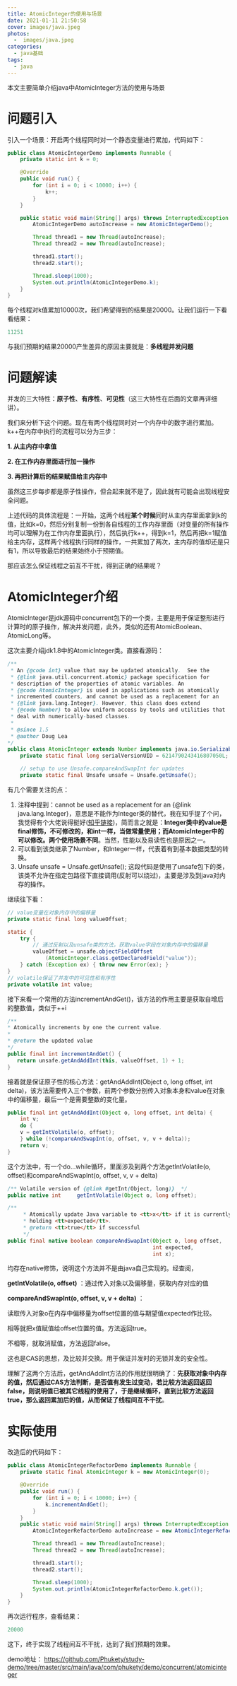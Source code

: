```yaml
---
title: AtomicInteger的使用与场景
date: 2021-01-11 21:50:58
cover: images/java.jpeg
photos: 
  -  images/java.jpeg
categories: 
  - java基础 
tags: 
  - java
---
```


本文主要简单介绍java中AtomicInteger方法的使用与场景
<!--more -->

# **问题引入**

引入一个场景：开启两个线程同时对一个静态变量进行累加，代码如下：

```java
public class AtomicIntegerDemo implements Runnable {
    private static int k = 0;

    @Override
    public void run() {
        for (int i = 0; i < 10000; i++) {
            k++;
        }
    }

    public static void main(String[] args) throws InterruptedException {
        AtomicIntegerDemo autoIncrease = new AtomicIntegerDemo();

        Thread thread1 = new Thread(autoIncrease);
        Thread thread2 = new Thread(autoIncrease);

        thread1.start();
        thread2.start();

        Thread.sleep(1000);
        System.out.println(AtomicIntegerDemo.k);
    }
}
```

每个线程对k值累加10000次，我们希望得到的结果是20000。让我们运行一下看看结果：

```java
11251
```

与我们预期的结果20000产生差异的原因主要就是：**多线程并发问题**

# **问题解读**

并发的三大特性：**原子性**、**有序性**、**可见性**（这三大特性在后面的文章再详细讲）。

我们来分析下这个问题。现在有两个线程同时对一个内存中的数字进行累加。k++在内存中执行的流程可以分为三步：

**1. 从主内存中拿值**

**2. 在工作内存里面进行加一操作**

**3. 再把计算后的结果赋值给主内存中**

虽然这三步每步都是原子性操作，但合起来就不是了，因此就有可能会出现线程安全问题。

上述代码的具体流程是：一开始，这两个线程**某个时候**同时从主内存里面拿到k的值，比如k=0，然后分别复制一份到各自线程的工作内存里面（对变量的所有操作均可以理解为在工作内存里面执行），然后执行k++，得到k=1，然后再把k=1赋值给主内存，这样两个线程执行同样的操作，一共累加了两次，主内存的值却还是只有1，所以导致最后的结果始终小于预期值。

那应该怎么保证线程之前互不干扰，得到正确的结果呢？



# **AtomicInteger介绍**

AtomicInteger是jdk源码中concurrent包下的一个类，主要是用于保证整形进行计算时的原子操作，解决并发问题，此外，类似的还有AtomicBoolean、AtomicLong等。

这次主要介绍jdk1.8中的AtomicInteger类。直接看源码：

```java
/**
 * An {@code int} value that may be updated atomically.  See the
 * {@link java.util.concurrent.atomic} package specification for
 * description of the properties of atomic variables. An
 * {@code AtomicInteger} is used in applications such as atomically
 * incremented counters, and cannot be used as a replacement for an
 * {@link java.lang.Integer}. However, this class does extend
 * {@code Number} to allow uniform access by tools and utilities that
 * deal with numerically-based classes.
 *
 * @since 1.5
 * @author Doug Lea
*/
public class AtomicInteger extends Number implements java.io.Serializable {
    private static final long serialVersionUID = 6214790243416807050L;

    // setup to use Unsafe.compareAndSwapInt for updates
    private static final Unsafe unsafe = Unsafe.getUnsafe();
```

有几个需要关注的点：

1. 注释中提到：cannot be used as a replacement for an {@link java.lang.Integer}，意思是不能作为Integer类的替代，我在知乎提了个问，我觉得有个大佬说得挺好([知乎链接](https://www.zhihu.com/question/439395937/answer/1684900893))，简而言之就是：**Integer类中的value是final修饰，不可修改的，和int一样，当做常量使用；而AtomicInteger中的可以修改。两个使用场景不同**。当然，性能以及易读性也是原因之一。
2. 可以看到该类继承了Number，和Integer一样，代表着有到基本数据类型的转换。
3. Unsafe unsafe = Unsafe.getUnsafe(); 这段代码是使用了unsafe包下的类，该类不允许在指定包路径下直接调用(反射可以绕过)，主要是涉及到java对内存的操作。

继续往下看：

```java
// value变量在对象内存中的偏移量
private static final long valueOffset;

static {
    try {
        // 通过反射以及unsafe类的方法，获取value字段在对象内存中的偏移量
        valueOffset = unsafe.objectFieldOffset
            (AtomicInteger.class.getDeclaredField("value"));
    } catch (Exception ex) { throw new Error(ex); }
}
// volatile保证了并发中的可见性和有序性
private volatile int value;
```

接下来看一个常用的方法incrementAndGet()，该方法的作用主要是获取自增后的整数值，类似于++i

```java
/**
* Atomically increments by one the current value.
*
* @return the updated value
*/
public final int incrementAndGet() {
   return unsafe.getAndAddInt(this, valueOffset, 1) + 1;
}
```

接着就是保证原子性的核心方法：getAndAddInt(Object o, long offset, int delta)，该方法需要传入三个参数，前两个参数分别传入对象本身和value在对象中的偏移量，最后一个是需要整数的变化量。

```java
public final int getAndAddInt(Object o, long offset, int delta) {
    int v;
    do {
    v = getIntVolatile(o, offset);
    } while (!compareAndSwapInt(o, offset, v, v + delta));
    return v;
}
```

这个方法中，有一个do...while循环，里面涉及到两个方法getIntVolatile(o, offset)和compareAndSwapInt(o, offset, v, v + delta)

```java
/** Volatile version of {@link #getInt(Object, long)}  */
public native int     getIntVolatile(Object o, long offset);

/**
     * Atomically update Java variable to <tt>x</tt> if it is currently
     * holding <tt>expected</tt>.
     * @return <tt>true</tt> if successful
     */
public final native boolean compareAndSwapInt(Object o, long offset,
                                              int expected,
                                              int x);
```

均存在native修饰，说明这个方法并不是由java自己实现的。经查阅，

**getIntVolatile(o, offset)** ：通过传入对象以及偏移量，获取内存对应的值

**compareAndSwapInt(o, offset, v, v + delta)** ：

读取传入对象o在内存中偏移量为offset位置的值与期望值expected作比较。

相等就把x值赋值给offset位置的值。方法返回true。

不相等，就取消赋值，方法返回false。

这也是CAS的思想，及比较并交换。用于保证并发时的无锁并发的安全性。

理解了这两个方法后，getAndAddInt方法的作用就很明确了：**先获取对象中内存的值，然后通过CAS方法判断，是否值有发生过变动，若比较方法返回返回false，则说明值已被其它线程的使用了，于是继续循环，直到比较方法返回true，那么返回累加后的值，从而保证了线程间互不干扰**。

# **实际使用**

改造后的代码如下：

```java
public class AtomicIntegerRefactorDemo implements Runnable {
    private static final AtomicInteger k = new AtomicInteger(0);

    @Override
    public void run() {
        for (int i = 0; i < 10000; i++) {
            k.incrementAndGet();
        }
    }
    public static void main(String[] args) throws InterruptedException {
        AtomicIntegerRefactorDemo autoIncrease = new AtomicIntegerRefactorDemo();

        Thread thread1 = new Thread(autoIncrease);
        Thread thread2 = new Thread(autoIncrease);

        thread1.start();
        thread2.start();

        Thread.sleep(1000);
        System.out.println(AtomicIntegerRefactorDemo.k.get());
    }
}
```

再次运行程序，查看结果：

```java
20000
```

这下，终于实现了线程间互不干扰，达到了我们预期的效果。

demo地址： https://github.com/Phukety/study-demo/tree/master/src/main/java/com/phukety/demo/concurrent/atomicinteger
